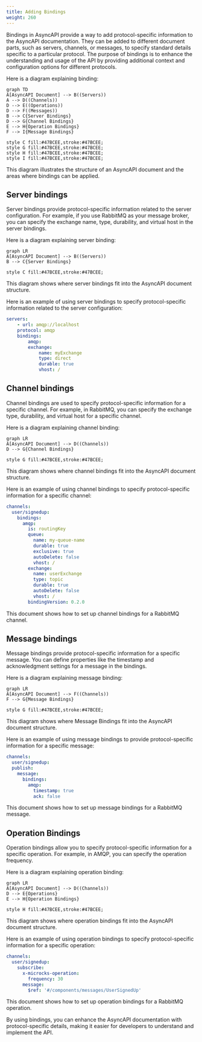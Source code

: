 ```yaml
---
title: Adding Bindings
weight: 260
---
```


Bindings in AsyncAPI provide a way to add protocol-specific information to the AsyncAPI documentation. They can be added to different document parts, such as servers, channels, or messages, to specify standard details specific to a particular protocol. The purpose of bindings is to enhance the understanding and usage of the API by providing additional context and configuration options for different protocols.

Here is a diagram explaining binding:

```mermaid
graph TD
A[AsyncAPI Document] --> B((Servers))
A --> D((Channels))
D --> E((Operations))
D --> F((Messages))
B --> C{Server Bindings}
D --> G{Channel Bindings}
E --> H{Operation Bindings}
F --> I{Message Bindings}

style C fill:#47BCEE,stroke:#47BCEE;
style G fill:#47BCEE,stroke:#47BCEE;
style H fill:#47BCEE,stroke:#47BCEE;
style I fill:#47BCEE,stroke:#47BCEE;
```

This diagram illustrates the structure of an AsyncAPI document and the areas where bindings can be applied.

## Server bindings

Server bindings provide protocol-specific information related to the server configuration. For example, if you use RabbitMQ as your message broker, you can specify the exchange name, type, durability, and virtual host in the server bindings.

Here is a diagram explaining server binding:

```mermaid
graph LR
A[AsyncAPI Document] --> B((Servers))
B --> C{Server Bindings}

style C fill:#47BCEE,stroke:#47BCEE;
```

This diagram shows where server bindings fit into the AsyncAPI document structure.

Here is an example of using server bindings to specify protocol-specific information related to the server configuration:

```yml
servers:
    - url: amqp://localhost
    protocol: amqp
    bindings:
        amqp:
        exchange:
            name: myExchange
            type: direct
            durable: true
            vhost: /
```

## Channel bindings

Channel bindings are used to specify protocol-specific information for a specific channel. For example, in RabbitMQ, you can specify the exchange type, durability, and virtual host for a specific channel.

Here is a diagram explaining channel binding:

```mermaid
graph LR
A[AsyncAPI Document] --> D((Channels))
D --> G{Channel Bindings}

style G fill:#47BCEE,stroke:#47BCEE;
```

This diagram shows where channel bindings fit into the AsyncAPI document structure.

Here is an example of using channel bindings to specify protocol-specific information for a specific channel:

```yml
channels:
  user/signedup:
    bindings:
      amqp:
        is: routingKey
        queue:
          name: my-queue-name
          durable: true
          exclusive: true
          autoDelete: false
          vhost: /
        exchange:
          name: userExchange
          type: topic
          durable: true
          autoDelete: false
          vhost: /
        bindingVersion: 0.2.0
```

This document shows how to set up channel bindings for a RabbitMQ channel.

## Message bindings

Message bindings provide protocol-specific information for a specific message. You can define properties like the timestamp and acknowledgment settings for a message in the bindings.

Here is a diagram explaining message binding:

```mermaid
graph LR
A[AsyncAPI Document] --> F((Channels))
F --> G{Message Bindings}

style G fill:#47BCEE,stroke:#47BCEE;
```

This diagram shows where Message Bindings fit into the AsyncAPI document structure.

Here is an example of using message bindings to provide protocol-specific information for a specific message:

```yml
channels:
  user/signedup:
  publish:
    message:
      bindings:
        amqp:
          timestamp: true
          ack: false
```

This document shows how to set up message bindings for a RabbitMQ message.

## Operation Bindings

Operation bindings allow you to specify protocol-specific information for a specific operation. For example, in AMQP, you can specify the operation frequency.

Here is a diagram explaining operation binding:

```mermaid
graph LR
A[AsyncAPI Document] --> D((Channels))
D --> E{Operations}
E --> H{Operation Bindings}

style H fill:#47BCEE,stroke:#47BCEE;
```

This diagram shows where operation bindings fit into the AsyncAPI document structure.

Here is an example of using operation bindings to specify protocol-specific information for a specific operation:

```yml
channels:
  user/signedup:
    subscribe:
      x-microcks-operation:
        frequency: 30
      message:
        $ref: '#/components/messages/UserSignedUp'
```

This document shows how to set up operation bindings for a RabbitMQ operation.

By using bindings, you can enhance the AsyncAPI documentation with protocol-specific details, making it easier for developers to understand and implement the API.
